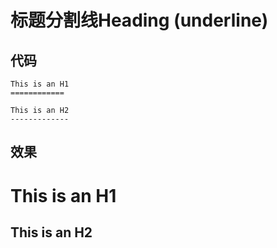 # 标题分割线Heading (underline)

## 代码 

```
This is an H1
============

This is an H2
-------------  
```

## 效果 

This is an H1
============

This is an H2
-------------

